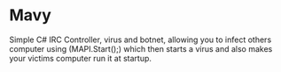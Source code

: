 # Mavy
Simple C# IRC Controller, virus and botnet, allowing you to infect others computer using (MAPI.Start();) which then starts a virus and also makes your victims computer run it at startup.
